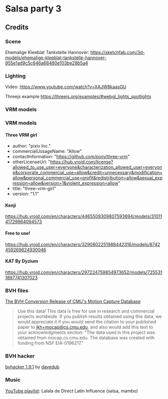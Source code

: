 # Salsa party 3

## Credits

### Scene
Ehemalige Kleeblat Tankstelle Hannover: https://sketchfab.com/3d-models/ehemalige-kleeblat-tankstelle-hannover-955e1ad9c5c646a68480e103be28b5a4

### Lighting

Video: https://www.youtube.com/watch?v=XAJW8kaasGU

Threejs example
https://threejs.org/examples/#webgl_lights_spotlights

### VRM models

### VRM models

#### Three VRM girl
* author: "pixiv Inc."
* commercialUssageName: "Allow"
* contactInformation: "https://github.com/pixiv/three-vrm"
* otherLicenseUrl: "https://hub.vroid.com/license?allowed_to_use_user=everyone&characterization_allowed_user=everyone&corporate_commercial_use=allow&credit=unnecessary&modification=allow&personal_commercial_use=profit&redistribution=allow&sexual_expression=allow&version=1&violent_expression=allow"
* title: "three-vrm-girl"
* version: "1.1"

#### Kenji
https://hub.vroid.com/en/characters/4465509309807593694/models/3101141729964094573

#### Free to use!
https://hub.vroid.com/en/characters/3290802251988442316/models/8742459269624930046

#### KAT By Dyzium
https://hub.vroid.com/en/characters/297224759854973652/models/7255311897741307023

### BVH files

[The BVH Conversion Release of CMU's Motion Capture Database](https://www.outworldz.com/Secondlife/Posts/CMU/)

>   Use this data!  This data is free for use in research and commercial
projects worldwide.  If you publish results obtained using this data,
we would appreciate it if you would send the citation to your
published paper to jkh+mocap@cs.cmu.edu, and also would add this text
to your acknowledgments section: "The data used in this project was
obtained from mocap.cs.cmu.edu.  The database was created with funding
from NSF EIA-0196217."
 
### BVH hacker

[bvhacker 1.9.1](https://www.bvhacker.com/) by [davedub](http://davedub.co.uk/davedub/wordpress/)

### Music

[YouTube playlist](https://youtu.be/nT4v7W7Fvdw): Lalala de Direct Latin Influence (salsa, mambo)


